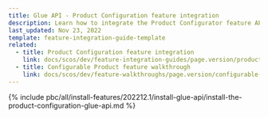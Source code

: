 ```yaml
---
title: Glue API - Product Configuration feature integration
description: Learn how to integrate the Product Configurator feature API into a Spryker project.
last_updated: Nov 23, 2022
template: feature-integration-guide-template
related:
  - title: Product Configuration feature integration
    link: docs/scos/dev/feature-integration-guides/page.version/product-configuration-feature-integration.html
  - title: Configurable Product feature walkthrough
    link: docs/scos/dev/feature-walkthroughs/page.version/configurable-product-feature-walkthrough/configurable-product-feature-walkthrough.html
---
```


{% include pbc/all/install-features/202212.1/install-glue-api/install-the-product-configuration-glue-api.md %} <!-- To edit, see /_includes/pbc/all/install-features/202212.1/install-glue-api/install-the-product-configuration-glue-api.md -->
